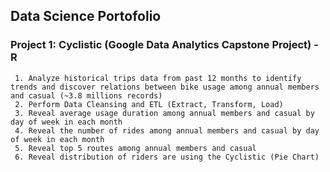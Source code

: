 ## Data Science Portofolio

### Project 1: Cyclistic (Google Data Analytics Capstone Project) - R
     1. Analyze historical trips data from past 12 months to identify trends and discover relations between bike usage among annual members and casual (~3.8 millions records)
     2. Perform Data Cleansing and ETL (Extract, Transform, Load)
     3. Reveal average usage duration among annual members and casual by day of week in each month
     4. Reveal the number of rides among annual members and casual by day of week in each month
     5. Reveal top 5 routes among annual members and casual
     6. Reveal distribution of riders are using the Cyclistic (Pie Chart)
